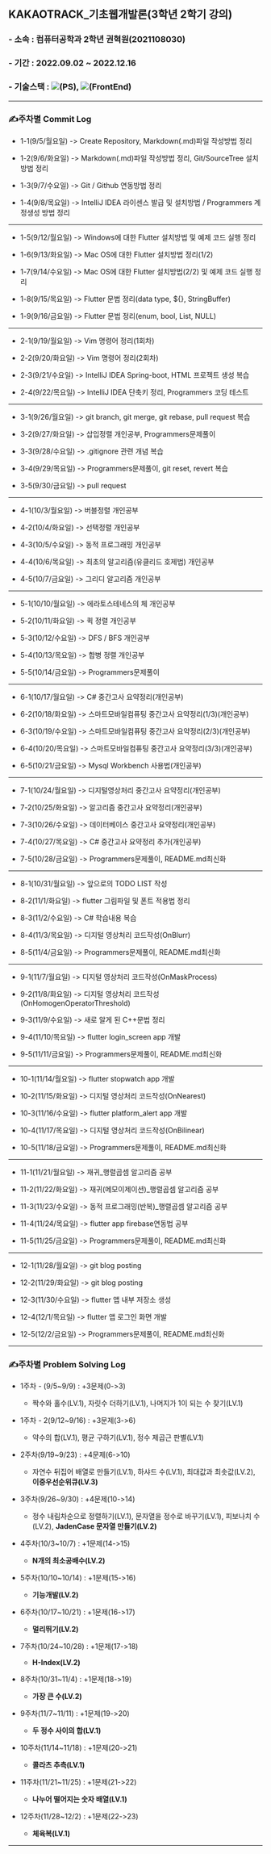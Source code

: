## KAKAOTRACK_기초웹개발론(3학년 2학기 강의)

### - 소속 : 컴퓨터공학과 2학년 권혁원(2021108030)

### - 기간 : 2022.09.02 ~ 2022.12.16

### - 기술스택 : <img src="https://img.shields.io/badge/Python-000080?style=flat-square&logo=python&logoColor=white"/>(PS), <img src="https://img.shields.io/badge/JavaScript-FFCA28?style=flat-square&logo=javascript&logoColor=white"/>(FrontEnd)

-----------------------------------

### ✍️주차별 Commit Log

- 1-1(9/5/월요일) -> Create Repository, Markdown(.md)파일 작성방법 정리

- 1-2(9/6/화요일) -> Markdown(.md)파일 작성방법 정리, Git/SourceTree 설치방법 정리

- 1-3(9/7/수요일) -> Git / Github 연동방법 정리

- 1-4(9/8/목요일) -> IntelliJ IDEA 라이센스 발급 및 설치방법 / Programmers 계정생성 방법 정리

--------

- 1-5(9/12/월요일) -> Windows에 대한 Flutter 설치방법 및 예제 코드 실행 정리

- 1-6(9/13/화요일) -> Mac OS에 대한 Flutter 설치방법 정리(1/2)

- 1-7(9/14/수요일) -> Mac OS에 대한 Flutter 설치방법(2/2) 및 예제 코드 실행 정리

- 1-8(9/15/목요일) -> Flutter 문법 정리(data type, ${}, StringBuffer)

- 1-9(9/16/금요일) -> Flutter 문법 정리(enum, bool, List, NULL)

---------

- 2-1(9/19/월요일) -> Vim 명령어 정리(1회차)

- 2-2(9/20/화요일) -> Vim 명령어 정리(2회차)

- 2-3(9/21/수요일) -> IntelliJ IDEA Spring-boot, HTML 프로젝트 생성 복습

- 2-4(9/22/목요일) -> IntelliJ IDEA 단축키 정리, Programmers 코딩 테스트

-------------------

- 3-1(9/26/월요일) -> git branch, git merge, git rebase, pull request 복습

- 3-2(9/27/화요일) -> 삽입정렬 개인공부, Programmers문제풀이

- 3-3(9/28/수요일) -> .gitignore 관련 개념 복습

- 3-4(9/29/목요일) -> Programmers문제풀이, git reset, revert 복습

- 3-5(9/30/금요일) -> pull request

----

- 4-1(10/3/월요일) -> 버블정렬 개인공부

- 4-2(10/4/화요일) -> 선택정렬 개인공부

- 4-3(10/5/수요일) -> 동적 프로그래밍 개인공부

- 4-4(10/6/목요일) -> 최초의 알고리즘(유클리드 호제법) 개인공부

- 4-5(10/7/금요일) -> 그리디 알고리즘 개인공부

----

- 5-1(10/10/월요일) -> 에라토스테네스의 체 개인공부

- 5-2(10/11/화요일) -> 퀵 정렬 개인공부

- 5-3(10/12/수요일) -> DFS / BFS 개인공부

- 5-4(10/13/목요일) -> 합병 정렬 개인공부

- 5-5(10/14/금요일) -> Programmers문제풀이

------------------------

- 6-1(10/17/월요일) -> C# 중간고사 요약정리(개인공부)

- 6-2(10/18/화요일) -> 스마트모바일컴퓨팅 중간고사 요약정리(1/3)(개인공부)

- 6-3(10/19/수요일) -> 스마트모바일컴퓨팅 중간고사 요약정리(2/3)(개인공부)

- 6-4(10/20/목요일) -> 스마트모바일컴퓨팅 중간고사 요약정리(3/3)(개인공부)

- 6-5(10/21/금요일) -> Mysql Workbench 사용법(개인공부)

------------------------

- 7-1(10/24/월요일) -> 디지털영상처리 중간고사 요약정리(개인공부)

- 7-2(10/25/화요일) -> 알고리즘 중간고사 요약정리(개인공부)

- 7-3(10/26/수요일) -> 데이터베이스 중간고사 요약정리(개인공부)

- 7-4(10/27/목요일) -> C# 중간고사 요약정리 추가(개인공부)

- 7-5(10/28/금요일) -> Programmers문제풀이, README.md최신화

------------------------

- 8-1(10/31/월요일) -> 앞으로의 TODO LIST 작성

- 8-2(11/1/화요일) -> flutter 그림파일 및 폰트 적용법 정리

- 8-3(11/2/수요일) -> C# 학습내용 복습

- 8-4(11/3/목요일) -> 디지털 영상처리 코드작성(OnBlurr)

- 8-5(11/4/금요일) -> Programmers문제풀이, README.md최신화

------------------------

- 9-1(11/7/월요일) -> 디지털 영상처리 코드작성(OnMaskProcess)

- 9-2(11/8/화요일) -> 디지털 영상처리 코드작성(OnHomogenOperatorThreshold)

- 9-3(11/9/수요일) -> 새로 알게 된 C++문법 정리

- 9-4(11/10/목요일) -> flutter login_screen app 개발

- 9-5(11/11/금요일) -> Programmers문제풀이, README.md최신화

------------------------

- 10-1(11/14/월요일) -> flutter stopwatch app 개발

- 10-2(11/15/화요일) -> 디지털 영상처리 코드작성(OnNearest)

- 10-3(11/16/수요일) -> flutter platform_alert app 개발

- 10-4(11/17/목요일) -> 디지털 영상처리 코드작성(OnBilinear)

- 10-5(11/18/금요일) -> Programmers문제풀이, README.md최신화

------------------------

- 11-1(11/21/월요일) -> 재귀_행렬곱셈 알고리즘 공부

- 11-2(11/22/화요일) -> 재귀(메모이제이션)_행렬곱셈 알고리즘 공부

- 11-3(11/23/수요일) -> 동적 프로그래밍(반복)_행렬곱셈 알고리즘 공부

- 11-4(11/24/목요일) -> flutter app firebase연동법 공부

- 11-5(11/25/금요일) -> Programmers문제풀이, README.md최신화

------------------------

- 12-1(11/28/월요일) -> git blog posting

- 12-2(11/29/화요일) -> git blog posting

- 12-3(11/30/수요일) -> flutter 앱 내부 저장소 생성

- 12-4(12/1/목요일) -> flutter 앱 로그인 화면 개발

- 12-5(12/2/금요일) -> Programmers문제풀이, README.md최신화

------------------------

### ✍️주차별 Problem Solving Log

- 1주차 - (9/5~9/9) : +3문제(0->3)

    - 짝수와 홀수(LV.1), 자릿수 더하기(LV.1), 나머지가 1이 되는 수 찾기(LV.1)
- 1주차 - 2(9/12~9/16) : +3문제(3->6)

    - 약수의 합(LV.1), 평균 구하기(LV.1), 정수 제곱근 판별(LV.1)
- 2주차(9/19~9/23) : +4문제(6->10)

    - 자연수 뒤집어 배열로 만들기(LV.1), 하샤드 수(LV.1), 최대값과 최솟값(LV.2), **이중우선순위큐(LV.3)**
- 3주차(9/26~9/30) : +4문제(10->14)
  
    - 정수 내림차순으로 정렬하기(LV.1), 문자열을 정수로 바꾸기(LV.1), 피보나치 수(LV.2), **JadenCase 문자열 만들기(LV.2)**
- 4주차(10/3~10/7) : +1문제(14->15)
  
    - **N개의 최소공배수(LV.2)**
- 5주차(10/10~10/14) : +1문제(15->16)
  
    - **기능개발(LV.2)**
- 6주차(10/17~10/21) : +1문제(16->17)

    - **멀리뛰기(LV.2)**
- 7주차(10/24~10/28) : +1문제(17->18)
  
    - **H-Index(LV.2)**
- 8주차(10/31~11/4) : +1문제(18->19)
  
    - **가장 큰 수(LV.2)**
- 9주차(11/7~11/11) : +1문제(19->20)
  
  - **두 정수 사이의 합(LV.1)**
- 10주차(11/14~11/18) : +1문제(20->21)
  
  - **콜라츠 추측(LV.1)**
- 11주차(11/21~11/25) : +1문제(21->22)
  
  - **나누어 떨어지는 숫자 배열(LV.1)**
- 12주차(11/28~12/2) : +1문제(22->23)
  
  - **체육복(LV.1)**  
---------------------

